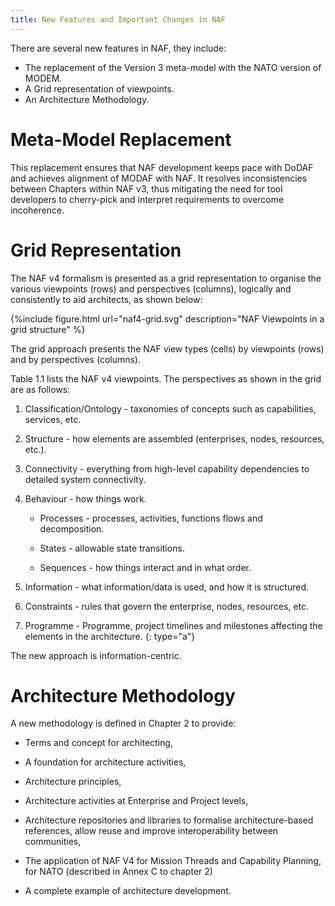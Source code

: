 ```yaml
---
title: New Features and Important Changes in NAF
---
```


There are several new features in NAF, they include:

* The replacement of the Version 3 meta-model with the NATO version of MODEM.
* A Grid representation of viewpoints.
* An Architecture Methodology.

# Meta-Model Replacement

This replacement ensures that NAF development keeps pace with DoDAF and achieves alignment of MODAF with NAF. It resolves inconsistencies between Chapters within NAF v3, thus mitigating the need for tool developers to cherry-pick and interpret requirements to overcome incoherence.

# Grid Representation

The NAF v4 formalism is presented as a grid representation to organise the various
viewpoints (rows) and perspectives (columns), logically and consistently to aid
architects, as shown below:

{%include figure.html url="naf4-grid.svg"  description="NAF Viewpoints in a grid structure" %}


The grid approach presents the NAF view types (cells) by viewpoints (rows) and by perspectives (columns).

Table 1.1 lists the NAF v4 viewpoints. The perspectives as shown in the grid are as
follows:

1. Classification/Ontology - taxonomies of concepts such as capabilities, services, etc.

2. Structure - how elements are assembled (enterprises, nodes, resources, etc.).

3. Connectivity - everything from high-level capability dependencies to detailed system connectivity.

4. Behaviour - how things work.

   -   Processes - processes, activities, functions flows and decomposition.

   -   States - allowable state transitions.

   -   Sequences - how things interact and in what order.

5. Information - what information/data is used, and how it is structured.

6. Constraints - rules that govern the enterprise, nodes, resources, etc.

7. Programme - Programme, project timelines and milestones affecting the elements in the architecture.
{: type="a"}


The new approach is information-centric.

# Architecture Methodology

A new methodology is defined in Chapter 2 to provide:

*   Terms and concept for architecting,

*   A foundation for architecture activities,

*   Architecture principles,

*   Architecture activities at Enterprise and Project levels,

*   Architecture repositories and libraries to formalise architecture-based
    references, allow reuse and improve interoperability between communities,

*   The application of NAF V4 for Mission Threads and Capability Planning, for
    NATO (described in Annex C to chapter 2)

*   A complete example of architecture development.
